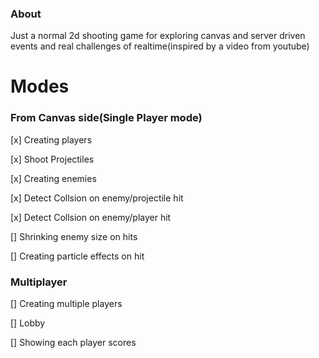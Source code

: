 ### About
Just a normal 2d shooting game for exploring canvas and server driven events and real challenges of realtime(inspired by a video from youtube)

# Modes

### From Canvas side(Single Player mode)
[x] Creating players

[x] Shoot Projectiles

[x] Creating enemies

[x] Detect Collsion on enemy/projectile hit

[x] Detect Collsion on enemy/player hit

[] Shrinking enemy size on hits

[] Creating particle effects on hit

### Multiplayer
[] Creating multiple players

[] Lobby

[] Showing each player scores